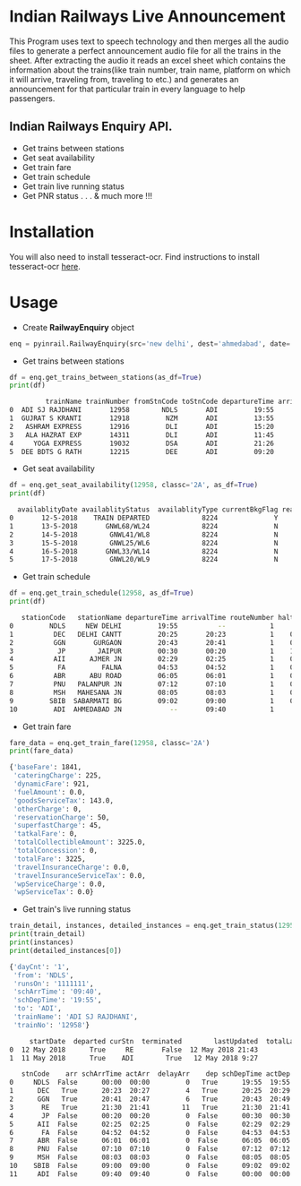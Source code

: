 # Indian Railways Live Announcement

This Program uses text to speech technology and then merges all the audio files to generate a perfect announcement audio file for all the trains in the sheet.
After extracting the audio it reads an excel sheet which contains the information about the trains(like train number, train name, platform on which it will arrive, traveling from, traveling to etc.) and generates an announcement for that particular train in every language to help passengers.

## Indian Railways Enquiry API.
- Get trains between stations
- Get seat availability
- Get train fare
- Get train schedule
- Get train live running status
- Get PNR status
. . . & much more !!!

# Installation

You will also need to install tesseract-ocr. Find instructions to install tesseract-ocr [here](https://tesseract-ocr.github.io/).

# Usage

- Create **RailwayEnquiry** object

```python
enq = pyinrail.RailwayEnquiry(src='new delhi', dest='ahmedabad', date='12-05-2018')
```

- Get trains between stations

```python
df = enq.get_trains_between_stations(as_df=True)
print(df)
```

```bash
         trainName trainNumber fromStnCode toStnCode departureTime arrivalTime duration  distance        avlClasses
0  ADI SJ RAJDHANI       12958        NDLS       ADI         19:55       09:40    13:45       935      [1A, 2A, 3A]
1  GUJRAT S KRANTI       12918         NZM       ADI         13:55       06:10    16:15      1085      [2A, 3A, SL]
2   ASHRAM EXPRESS       12916         DLI       ADI         15:20       07:40    16:20       934  [1A, 2A, 3A, SL]
3   ALA HAZRAT EXP       14311         DLI       ADI         11:45       06:15    18:30       933      [2A, 3A, SL]
4     YOGA EXPRESS       19032         DSA       ADI         21:26       17:10    19:44       963  [1A, 2A, 3A, SL]
5  DEE BDTS G RATH       12215         DEE       ADI         09:20       01:10    15:50       951              [3A]
```

- Get seat availability

```python
df = enq.get_seat_availability(12958, classc='2A', as_df=True)
print(df)
```

```bash
  availablityDate availablityStatus  availablityType currentBkgFlag reason reasonType  waitListType
0       12-5-2018    TRAIN DEPARTED             8224              Y                 W          8224
1       13-5-2018       GNWL68/WL24             8224              N                 S             9
2       14-5-2018        GNWL41/WL8             8224              N                 S             9
3       15-5-2018        GNWL25/WL6             8224              N                 S             9
4       16-5-2018       GNWL33/WL14             8224              N                 S             9
5       17-5-2018        GNWL20/WL9             8224              N                 S             9
```

- Get train schedule

```python
df = enq.get_train_schedule(12958, as_df=True)
print(df)
```

```bash
   stationCode   stationName departureTime arrivalTime routeNumber haltTime distance dayCount stnSerialNumber
0         NDLS     NEW DELHI         19:55          --           1       --        0        1               1
1          DEC   DELHI CANTT         20:25       20:23           1    02:00       16        1               2
2          GGN       GURGAON         20:43       20:41           1    02:00       32        1               3
3           JP        JAIPUR         00:30       00:20           1    10:00      309        2               4
4          AII      AJMER JN         02:29       02:25           1    04:00      443        2               5
5           FA         FALNA         04:53       04:52           1    01:00      650        2               6
6          ABR      ABU ROAD         06:05       06:01           1    04:00      748        2               7
7          PNU   PALANPUR JN         07:12       07:10           1    02:00      801        2               8
8          MSH   MAHESANA JN         08:05       08:03           1    02:00      866        2               9
9         SBIB  SABARMATI BG         09:02       09:00           1    02:00      929        2              10
10         ADI  AHMEDABAD JN            --       09:40           1       --      935        2              11
```

- Get train fare

```python
fare_data = enq.get_train_fare(12958, classc='2A')
print(fare_data)
```

```bash
{'baseFare': 1841,
 'cateringCharge': 225,
 'dynamicFare': 921,
 'fuelAmount': 0.0,
 'goodsServiceTax': 143.0,
 'otherCharge': 0,
 'reservationCharge': 50,
 'superfastCharge': 45,
 'tatkalFare': 0,
 'totalCollectibleAmount': 3225.0,
 'totalConcession': 0,
 'totalFare': 3225,
 'travelInsuranceCharge': 0.0,
 'travelInsuranceServiceTax': 0.0,
 'wpServiceCharge': 0.0,
 'wpServiceTax': 0.0}
```

- Get train's live running status

```python
train_detail, instances, detailed_instances = enq.get_train_status(12958, as_df=True)
print(train_detail)
print(instances)
print(detailed_instances[0])
```

```bash
{'dayCnt': '1',
 'from': 'NDLS',
 'runsOn': '1111111',
 'schArrTime': '09:40',
 'schDepTime': '19:55',
 'to': 'ADI',
 'trainName': 'ADI SJ RAJDHANI',
 'trainNo': '12958'}

     startDate  departed curStn  terminated        lastUpdated  totalLateMins
0  12 May 2018      True     RE       False  12 May 2018 21:43              6
1  11 May 2018      True    ADI        True   12 May 2018 9:27            -14

   stnCode    arr schArrTime actArr  delayArr    dep schDepTime actDep  delayDep  dayCnt  schDayCnt  distance
0     NDLS  False      00:00  00:00         0   True      19:55  19:55         0       0          0         0
1      DEC   True      20:23  20:27         4   True      20:25  20:29         4       0          0        15
2      GGN   True      20:41  20:47         6   True      20:43  20:49         6       0          0        32
3       RE   True      21:30  21:41        11   True      21:30  21:41        11       0          0        83
4       JP  False      00:20  00:20         0  False      00:30  00:30         0       1          1       308
5      AII  False      02:25  02:25         0  False      02:29  02:29         0       1          1       442
6       FA  False      04:52  04:52         0  False      04:53  04:53         0       1          1       649
7      ABR  False      06:01  06:01         0  False      06:05  06:05         0       1          1       747
8      PNU  False      07:10  07:10         0  False      07:12  07:12         0       1          1       800
9      MSH  False      08:03  08:03         0  False      08:05  08:05         0       1          1       865
10    SBIB  False      09:00  09:00         0  False      09:02  09:02         0       1          1       927
11     ADI  False      09:40  09:40         0  False      00:00  00:00         0       1          1       934
```
